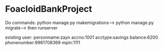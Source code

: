 # FoacloidBankProject

Do commands: python manage.py makemigrations--> python manage.py migrate--> then runserver

existing user: 
personname:zayn accno:1001 acctype:savings balance:6200 phonenumber:9961708369 mpin:1111
